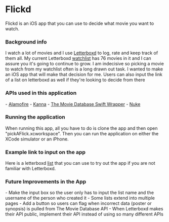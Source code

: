 # Flickd

Flickd is an iOS app that you can use to decide what movie you want to watch. 

<h3>Background info</h3>
I watch a lot of movies and I use <a href="https://letterboxd.com/marycos/">Letterboxd</a> to log, rate and keep track of them all. My current Letterboxd <a href="https://letterboxd.com/marycos/watchlist/">watchlist</a> has 76 movies in it and I can assure you it's going to continue to grow. I am indecisive so picking a movie to watch from my watchlist often is a long drawn out task. I wanted to make an iOS app that will make that decision for me. Users can also input the link of a list on letterboxd as well if they're looking to decide from there

<h3>APIs used in this application</h3>
- <a href="https://github.com/Alamofire/Alamofire">Alamofire</a> 
- <a href="https://github.com/tid-kijyun/Kanna">Kanna</a>
- <a href="https://github.com/gkye/TheMovieDatabaseSwiftWrapper">The Movie Database Swift Wrapper</a>
- <a href="https://github.com/kean/Nuke">Nuke</a>

<h3>Running the application</h3>
When running this app, all you have to do is clone the app and then open "pickAFlick.xcworkspace". Then you can run the application on either the XCode simulator or an iPhone.

<h3>Example link to input on the app</h3>
Here is a letterboxd <a href="https://letterboxd.com/marycos/list/movies-by-women/">list</a> that you can use to try out the app if you are not familiar with Letterboxd.

<h3>Future Improvements in the App</h3>
- Make the input box so the user only has to input the list name and the username of the person who created it
- Some lists extend into multiple pages
- Add a button so users can flag when incorrect data (poster or synopsis) is pulled from The Movie Database API
- When Letterboxd makes their API public, implement their API instead of using so many different APIs

